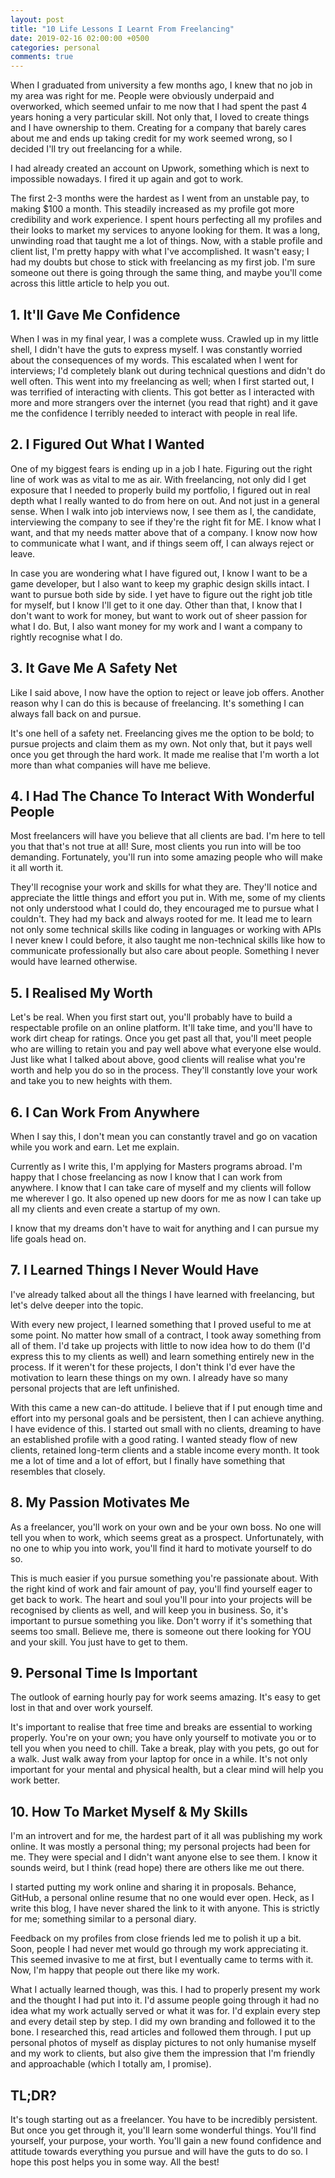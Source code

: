 ```yaml
---
layout: post
title: "10 Life Lessons I Learnt From Freelancing"
date: 2019-02-16 02:00:00 +0500
categories: personal
comments: true
---
```


When I graduated from university a few months ago, I knew that no job in my area was right for me. People were obviously underpaid and overworked, which seemed unfair to me now that I had spent the past 4 years honing a very particular skill. Not only that, I loved to create things and I have ownership to them. Creating for a company that barely cares about me and ends up taking credit for my work seemed wrong, so I decided I'll try out freelancing for a while.

I had already created an account on Upwork, something which is next to impossible nowadays. I fired it up again and got to work.

The first 2-3 months were the hardest as I went from an unstable pay, to making $100 a month. This steadily increased as my profile got more credibility and work experience. I spent hours perfecting all my profiles and their looks to market my services to anyone looking for them. It was a long, unwinding road that taught me a lot of things. Now, with a stable profile and client list, I'm pretty happy with what I've accomplished. It wasn't easy; I had my doubts but chose to stick with freelancing as my first job. I'm sure someone out there is going through the same thing, and maybe you'll come across this little article to help you out.

## 1. It'll Gave Me Confidence
When I was in my final year, I was a complete wuss. Crawled up in my little shell, I didn't have the guts to express myself. I was constantly worried about the consequences of my words. This escalated when I went for interviews; I'd completely blank out during technical questions and didn't do well often. This went into my freelancing as well; when I first started out, I was terrified of interacting with clients. This got better as I interacted with more and more strangers over the internet (you read that right) and it gave me the confidence I terribly needed to interact with people in real life.

## 2. I Figured Out What I Wanted
One of my biggest fears is ending up in a job I hate. Figuring out the right line of work was as vital to me as air. With freelancing, not only did I get exposure that I needed to properly build my portfolio, I figured out in real depth what I really wanted to do from here on out. And not just in a general sense. When I walk into job interviews now, I see them as I, the candidate, interviewing the company to see if they're the right fit for ME. I know what I want, and that my needs matter above that of a company. I know now how to communicate what I want, and if things seem off, I can always reject or leave.

In case you are wondering what I have figured out, I know I want to be a game developer, but I also want to keep my graphic design skills intact. I want to pursue both side by side. I yet have to figure out the right job title for myself, but I know I'll get to it one day. Other than that, I know that I don't want to work for money, but want to work out of sheer passion for what I do. But, I also want money for my work and I want a company to rightly recognise what I do.

## 3. It Gave Me A Safety Net
Like I said above, I now have the option to reject or leave job offers. Another reason why I can do this is because of freelancing. It's something I can always fall back on and pursue.

It's one hell of a safety net. Freelancing gives me the option to be bold; to pursue projects and claim them as my own. Not only that, but it pays well once you get through the hard work. It made me realise that I'm worth a lot more than what companies will have me believe.

## 4. I Had The Chance To Interact With Wonderful People
Most freelancers will have you believe that all clients are bad. I'm here to tell you that that's not true at all! Sure, most clients you run into will be too demanding. Fortunately, you'll run into some amazing people who will make it all worth it.

They'll recognise your work and skills for what they are. They'll notice and appreciate the little things and effort you put in. With me, some of my clients not only understood what I could do, they encouraged me to pursue what I couldn't. They had my back and always rooted for me. It lead me to learn not only some technical skills like coding in languages or working with APIs I never knew I could before, it also taught me non-technical skills like how to communicate professionally but also care about people. Something I never would have learned otherwise.

## 5. I Realised My Worth
Let's be real. When you first start out, you'll probably have to build a respectable profile on an online platform. It'll take time, and you'll have to work dirt cheap for ratings. Once you get past all that, you'll meet people who are willing to retain you and pay well above what everyone else would. Just like what I talked about above, good clients will realise what you're worth and help you do so in the process. They'll constantly love your work and take you to new heights with them.

## 6. I Can Work From Anywhere
When I say this, I don't mean you can constantly travel and go on vacation while you work and earn. Let me explain.

Currently as I write this, I'm applying for Masters programs abroad. I'm happy that I chose freelancing as now I know that I can work from anywhere. I know that I can take care of myself and my clients will follow me wherever I go. It also opened up new doors for me as now I can take up all my clients and even create a startup of my own.

I know that my dreams don't have to wait for anything and I can pursue my life goals head on.

## 7. I Learned Things I Never Would Have
I've already talked about all the things I have learned with freelancing, but let's delve deeper into the topic.

With every new project, I learned something that I proved useful to me at some point. No matter how small of a contract, I took away something from all of them. I'd take up projects with little to now idea how to do them (I'd express this to my clients as well) and learn something entirely new in the process. If it weren't for these projects, I don't think I'd ever have the motivation to learn these things on my own. I already have so many personal projects that are left unfinished.

With this came a new can-do attitude. I believe that if I put enough time and effort into my personal goals and be persistent, then I can achieve anything. I have evidence of this. I started out small with no clients, dreaming to have an established profile with a good rating. I wanted steady flow of new clients, retained long-term clients and a stable income every month. It took me a lot of time and a lot of effort, but I finally have something that resembles that closely.

## 8. My Passion Motivates Me
As a freelancer, you'll work on your own and be your own boss. No one will tell you when to work, which seems great as a prospect. Unfortunately, with no one to whip you into work, you'll find it hard to motivate yourself to do so.

This is much easier if you pursue something you're passionate about. With the right kind of work and fair amount of pay, you'll find yourself eager to get back to work. The heart and soul you'll pour into your projects will be recognised by clients as well, and will keep you in business. So, it's important to pursue something you like. Don't worry if it's something that seems too small. Believe me, there is someone out there looking for YOU and your skill. You just have to get to them.

## 9. Personal Time Is Important
The outlook of earning hourly pay for work seems amazing. It's easy to get lost in that and over work yourself.

It's important to realise that free time and breaks are essential to working properly. You're on your own; you have only yourself to motivate you or to tell you when you need to chill. Take a break, play with you pets, go out for a walk. Just walk away from your laptop for once in a while. It's not only important for your mental and physical health, but a clear mind will help you work better.

## 10. How To Market Myself & My Skills
I'm an introvert and for me, the hardest part of it all was publishing my work online. It was mostly a personal thing; my personal projects had been for me. They were special and I didn't want anyone else to see them. I know it sounds weird, but I think (read hope) there are others like me out there.

I started putting my work online and sharing it in proposals. Behance, GitHub, a personal online resume that no one would ever open. Heck, as I write this blog, I have never shared the link to it with anyone. This is strictly for me; something similar to a personal diary.

Feedback on my profiles from close friends led me to polish it up a bit. Soon, people I had never met would go through my work appreciating it. This seemed invasive to me at first, but I eventually came to terms with it. Now, I'm happy that people out there like my work.

What I actually learned though, was this. I had to properly present my work and the thought I had put into it. I'd assume people going through it had no idea what my work actually served or what it was for. I'd explain every step and every detail step by step. I did my own branding and followed it to the bone. I researched this, read articles and followed them through. I put up personal photos of myself as display pictures to not only humanise myself and my work to clients, but also give them the impression that I'm friendly and approachable (which I totally am, I promise).

## TL;DR?
It's tough starting out as a freelancer. You have to be incredibly persistent. But once you get through it, you'll learn some wonderful things. You'll find yourself, your purpose, your worth. You'll gain a new found confidence and attitude towards everything you pursue and will have the guts to do so. I hope this post helps you in some way. All the best!
